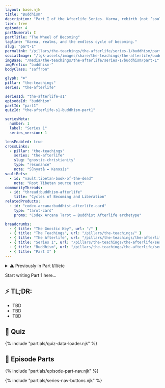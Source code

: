 ```yaml
---
layout: base.njk
title: "Buddhism"
description: "Part I of the Afterlife Series. Karma, rebirth (not ‘soul’ transmigration), the Six Realms, Tibetan bardos, Pure Land, and practices for a clear death."
tier: free
episode: 4
partNumeral: I
partTitle: "The Wheel of Becoming"
tagline: "Karma, realms, and the endless cycle of becoming."
slug: "part-1"
permalink: "/pillars/the-teachings/the-afterlife/series-1/buddhism/part-1/index.html"
socialImage: "/tgk-assets/images/share/the-teachings/the-afterlife/buddhism-part-1.jpg"
imgBase: "/media/the-teachings/the-afterlife/series-1/buddhism/part-1"
imgPrefix: "buddhism-"
bodyClass: "saffron"

glyph: "☸"
pillar: "the-teachings"
series: "the-afterlife"

seriesId: "the-afterlife-s1"
episodeId: "buddhism"
partId: "part1"
quizId: "the-afterlife-s1-buddhism-part1"

seriesMeta:
  number: 1
  label: "Series 1"
  series_version: 1

lensEnabled: true
crossLinks:
  - pillar: "the-teachings"
    series: "the-afterlife"
    slug: "gnostic-christianity"
    type: "resonance"
    note: "Śūnyatā ↔ Kenosis"
vaultRefs:
  - id: "vault:tibetan-book-of-the-dead"
    note: "Root Tibetan source text"
communityThreads:
  - id: "thread:buddhism-afterlife"
    title: "Cycles of Becoming and Liberation"
relatedProducts:
  - id: "codex-arcana:buddhist-afterlife-card"
    type: "tarot-card"
    promo: "Codex Arcana Tarot — Buddhist Afterlife archetype"

breadcrumbs:
  - { title: "The Gnostic Key", url: "/" }
  - { title: "The Teachings", url: "/pillars/the-teachings/" }
  - { title: "The Afterlife", url: "/pillars/the-teachings/the-afterlife/" }
  - { title: "Series 1", url: "/pillars/the-teachings/the-afterlife/series-1/" }
  - { title: "Buddhism", url: "/pillars/the-teachings/the-afterlife/series-1/buddhism/" }
  - { title: "Part I" }
---
```



<main class="main-content">
<section class="content-container">

<details class="disclaimer-box">
  <summary>
    <span class="disclaimer-heading">⚠️ Previously in Part I/II/etc</span>
  </summary>
  <p>TBD</p>
</details>

<section class="section-block">
  <p>Start writing Part 1 here…</p>
</section>

<section class="section-block">
  <h2 class="section-heading">⚡ TL;DR:</h2>
  <ul class="list-emoji">
    <li>TBD</li>
    <li>TBD</li>
    <li>TBD</li>
  </ul>
</section>

<section class="section-block" id="quiz">
  <h2 class="section-heading">🧠 Quiz</h2>
  <div id="quiz-container" data-quiz-id="{{ quizId }}"></div>
  {% include "partials/quiz-data-loader.njk" %}
</section>

<section class="section-block" id="series">
  <h2 class="section-heading">📜 Episode Parts</h2>
  {% include "partials/episode-part-nav.njk" %}
</section>

{% include "partials/series-nav-buttons.njk" %}

</section>
</main>